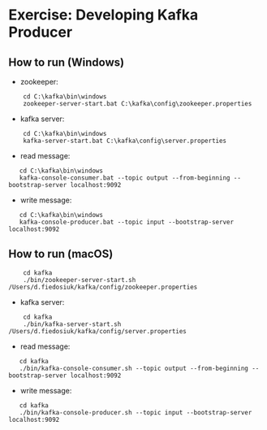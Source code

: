 # Exercise: Developing Kafka Producer

## How to run (Windows)

- zookeeper:

````
    cd C:\kafka\bin\windows
    zookeeper-server-start.bat C:\kafka\config\zookeeper.properties
````

- kafka server:

````
    cd C:\kafka\bin\windows
    kafka-server-start.bat C:\kafka\config\server.properties
````

- read message:

 ````
    cd C:\kafka\bin\windows
    kafka-console-consumer.bat --topic output --from-beginning --bootstrap-server localhost:9092
 ````
 - write message:

 ````
    cd C:\kafka\bin\windows
    kafka-console-producer.bat --topic input --bootstrap-server localhost:9092
 ````
## How to run (macOS)

````
    cd kafka
    ./bin/zookeeper-server-start.sh /Users/d.fiedosiuk/kafka/config/zookeeper.properties
````

- kafka server:

````
    cd kafka
    ./bin/kafka-server-start.sh /Users/d.fiedosiuk/kafka/config/server.properties
````

- read message:

 ````
    cd kafka
    ./bin/kafka-console-consumer.sh --topic output --from-beginning --bootstrap-server localhost:9092
 ````
 - write message:

 ````
    cd kafka
    ./bin/kafka-console-producer.sh --topic input --bootstrap-server localhost:9092
 ````

